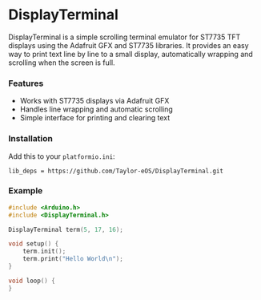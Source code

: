 # DisplayTerminal
DisplayTerminal is a simple scrolling terminal emulator for ST7735 TFT displays using the Adafruit GFX and ST7735 libraries. It provides an easy way to print text line by line to a small display, automatically wrapping and scrolling when the screen is full.

### Features
* Works with ST7735 displays via Adafruit GFX
* Handles line wrapping and automatic scrolling
* Simple interface for printing and clearing text

### Installation
Add this to your `platformio.ini`:
```
lib_deps = https://github.com/Taylor-eOS/DisplayTerminal.git
```

### Example
```cpp
#include <Arduino.h>
#include <DisplayTerminal.h>

DisplayTerminal term(5, 17, 16);

void setup() {
    term.init();
    term.print("Hello World\n");
}

void loop() {
}
```
